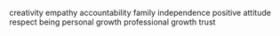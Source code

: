 creativity 
empathy 
accountability 
family 
independence 
positive attitude 
respect
being 
personal growth 
professional growth 
trust 